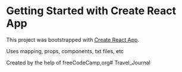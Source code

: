 # Getting Started with Create React App

This project was bootstrapped with [Create React App](https://github.com/facebook/create-react-app).

Uses mapping, props, components, txt files, etc

Created by the help of freeCodeCamp,org# Travel_Journal
